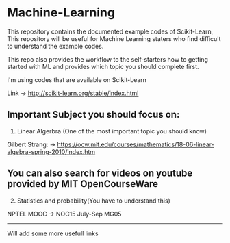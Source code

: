 # Machine-Learning
This repository contains the documented example codes of Scikit-Learn, This repository will be useful for Machine Learning staters who find difficult to understand the example codes. 

This repo also provides the workflow to the self-starters how to getting started with ML and provides which topic you should complete first. 

I'm using codes that are available on Scikit-Learn

Link -> http://scikit-learn.org/stable/index.html

Important Subject you should focus on:
------------------------------------------------------------------------------------------------------------------------------------------

1. Linear Algerbra (One of the most important topic you should know)

Gilbert Strang: -> https://ocw.mit.edu/courses/mathematics/18-06-linear-algebra-spring-2010/index.htm

You can also search for videos on youtube provided by MIT OpenCourseWare 
------------------------------------------------------------------------------------------------------------------------------------------
2. Statistics and probability(You have to understand this)

NPTEL MOOC -> NOC15 July-Sep MG05

------------------------------------------------------------------------------------------------------------------------------------------

Will add some more usefull links 
